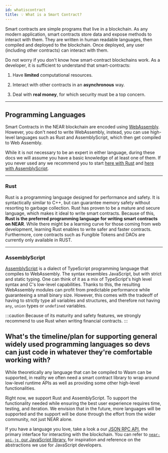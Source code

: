 ```yaml
---
id: whatiscontract
title: 💡 What is a Smart Contract?
---
```


Smart contracts are simple programs that live in a blockchain. As any modern application, smart contracts store data and expose methods to interact with them. They are written in human readable languages, then compiled and deployed to the blockchain. Once deployed, any user (including other contracts) can interact with them.

Do not worry if you don't know how smart-contract blockchains work. As a developer, it is sufficient to understand that smart-contracts:

1. Have **limited** computational resources.

2. Interact with other contracts in an **asynchronous** way.

3. Deal with **real money**, for which security must be a top concern.

---

## Programming Languages

Smart Contracts in the NEAR blockchain are encoded using [WebAssembly](https://webassembly.org/). However, you don't need to write WebAssembly, instead, you can use high-level languages such as Rust and AssemblyScript, which then get compiled to Web Assembly.

While it is not necessary to be an expert in either language, during these docs we will assume you have a basic knowledge of at least one of them. If you never used any we recommend you to start [here with Rust](https://doc.rust-lang.org/book/title-page.html) and [here with AssemblyScript](https://www.assemblyscript.org/introduction.html).

<hr class="subsection" />

### Rust

Rust is a programming language designed for performance and safety. It is syntactically similar to C++, but can guarantee memory safety without resorting to garbage collection. Rust has proven to be a mature and secure language, which makes it ideal to write smart contracts. Because of this, **Rust is the preferred programming language for writing smart contracts on NEAR**. While there might be a learning curve for those coming from web development, learning Rust enables to write safer and faster contracts. Furthermore, core contracts such as Fungible Tokens and DAOs are currently only available in RUST.

<hr class="subsection" />

### AssemblyScript

[AssemblyScript](https://www.assemblyscript.org/) is a dialect of TypeScript programming language that compiles to WebAssembly. The syntax resembles JavaScript, but with strict and static typing. One can think of it as a mix of TypeScript's high level syntax and C's low-level capabilities. Thanks to this, the resulting WebAssembly modules can profit from predictable performance while guaranteeing a small binary size. However, this comes with the tradeoff of having to strictly type all variables and structures, and therefore not having `any`, `union` types or `undefined` variables.

:::caution
Because of its maturity and safety features, we strongly recommend to use Rust when writing financial contracts.
:::

## What's the timeline/plan for supporting general widely used programming languages so devs can just code in whatever they're comfortable working with?

While theoretically any language that can be compiled to Wasm can be supported, in reality we often need a smart contract library to wrap around low-level runtime APIs as well as providing some other high-level functionalities.

Right now, we support Rust and AssemblyScript. To support the functionality needed while ensuring the best user experience requires time, testing, and iteration. We envision that in the future, more languages will be supported and the support will be done through the effort from the wider community, not just NEAR alone.

If you have a language you love, take a look a our [JSON RPC API](/api/rpc/setup), the primary interface for interacting with the blockchain. You can refer to [`near-api-js`, our JavaScript library.](https://github.com/near/near-api-js/tree/master/src) for inspiration and reference on the abstractions we use for JavaScript developers.
